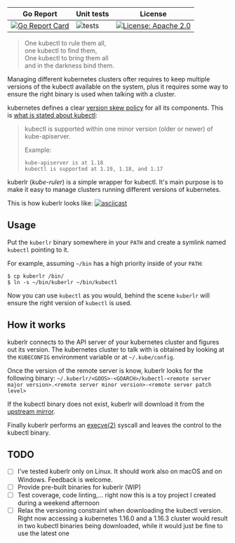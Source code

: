 | Go Report                                                                                                                                | Unit tests                                                                          | License |
|------------------------------------------------------------------------------------------------------------------------------------------|-------------------------------------------------------------------------------------|---------|
| [![Go Report Card](https://goreportcard.com/badge/github.com/flavio/kuberlr)](https://goreportcard.com/report/github.com/flavio/kuberlr) | ![tests](https://github.com/flavio/kuberlr/workflows/tests/badge.svg?branch=master) | [![License: Apache 2.0](https://img.shields.io/badge/License-Apache2.0-brightgreen.svg)](https://opensource.org/licenses/Apache-2.0) |

> One kubectl to rule them all,  
> one kubectl to find them,  
> One kubectl to bring them all  
> and in the darkness bind them.  

Managing different kubernetes clusters ofter requires to keep multiple versions
of the kubectl available on the system, plus it requires some way to ensure the
right binary is used when talking with a cluster.

kubernetes defines a clear [version skew policy](https://kubernetes.io/docs/setup/release/version-skew-policy/)
for all its components. This is [what is stated about kubectl](https://kubernetes.io/docs/setup/release/version-skew-policy/#kubectl):

> kubectl is supported within one minor version (older or newer) of kube-apiserver.
>
> Example:
>
> ```
> kube-apiserver is at 1.18
> kubectl is supported at 1.19, 1.18, and 1.17
> ```

kuberlr (*kube-ruler*) is a simple wrapper for kubectl. It's main purpose is to
make it easy to manage clusters running different versions of kubernetes.

This is how kuberlr looks like:
[![asciicast](https://asciinema.org/a/326626.svg)](https://asciinema.org/a/326626)

## Usage

Put the `kuberlr` binary somewhere in your `PATH` and create a symlink named `kubectl`
pointing to it.

For example, assuming `~/bin` has a high priority inside of your `PATH`:

```
$ cp kuberlr /bin/
$ ln -s ~/bin/kuberlr ~/bin/kubectl
```

Now you can use `kubectl` as you would, behind the scene `kuberlr` will ensure
the right version of `kubectl` is used.

## How it works

kuberlr connects to the API server of your kubernetes cluster and figures
out its version.
The kubernetes cluster to talk with is obtained by looking at the `KUBECONFIG`
environment variable or at `~/.kube/config`.

Once the version of the remote server is know, kuberlr looks for the following
binary: `~/.kuberlr/<GOOS>-<GOARCH>/kubectl-<remote server major version>.<remote server minor version>-<remote server patch level>`

If the kubectl binary does not exist, kuberlr will download it from the
[upstream mirror](https://kubernetes.io/docs/tasks/tools/install-kubectl/).

Finally kuberlr performs an [execve(2)](https://www.unix.com/man-page/bsd/2/EXECVE/)
syscall and leaves the control to the kubectl binary.

## TODO

* [ ] I've tested kuberlr only on Linux. It should work also on macOS and on Windows.
  Feedback is welcome.
* [ ] Provide pre-built binaries for kuberlr (WIP)
* [ ] Test coverage, code linting,... right now this is a toy project I created
  during a weekend afternoon
* [ ] Relax the versioning constraint when downloading the kubectl version.
  Right now accessing a kubernetes 1.16.0 and a 1.16.3 cluster would result in two
  kubectl binaries being downloaded, while it would just be fine to use the latest
  one
